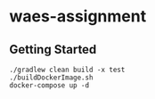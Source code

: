 # waes-assignment



## Getting Started
```shell
./gradlew clean build -x test
./buildDockerImage.sh
docker-compose up -d